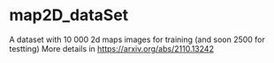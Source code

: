 # map2D_dataSet
A dataset with 10 000 2d maps images for training (and soon 2500 for testting)
More details in 
https://arxiv.org/abs/2110.13242

